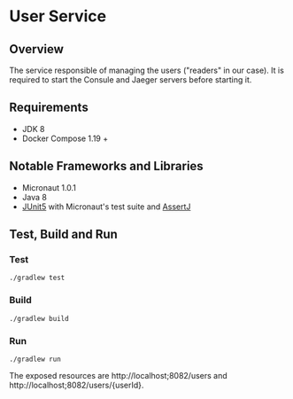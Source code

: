 # User Service

## Overview

The service responsible of managing the users ("readers" in our case).
It is required to start the Consule and Jaeger servers before starting it.

## Requirements
* JDK 8
* Docker Compose 1.19 +

## Notable Frameworks and Libraries
* Micronaut 1.0.1
* Java 8
* [JUnit5](https://junit.org/junit5/) with Micronaut's test suite and [AssertJ](http://joel-costigliola.github.io/assertj/)

## Test, Build and Run
### Test
`./gradlew test`

### Build
`./gradlew build`

### Run
`./gradlew run`

The exposed resources are http://localhost;8082/users and http://localhost;8082/users/{userId}.
